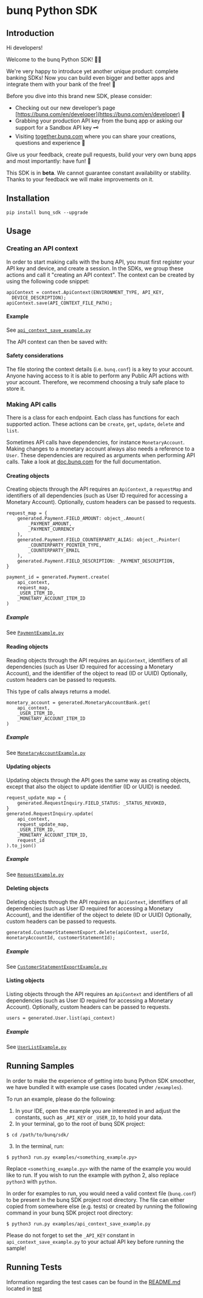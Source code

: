 # bunq Python SDK

## Introduction
Hi developers!

Welcome to the bunq Python SDK! 👨‍💻

We're very happy to introduce yet another unique product: complete banking SDKs! 
Now you can build even bigger and better apps and integrate them with your bank of the free! 🌈

Before you dive into this brand new SDK, please consider:
- Checking out our new developer’s page [https://bunq.com/en/developer](https://bunq.com/en/developer) 🙌  
- Grabbing your production API key from the bunq app or asking our support for a Sandbox API key 🗝
- Visiting [together.bunq.com](https://together.bunq.com) where you can share your creations,
questions and experience 🎤

Give us your feedback, create pull requests, build your very own bunq apps and most importantly:
have fun! 💪

This SDK is in **beta**. We cannot guarantee constant availability or stability. 
Thanks to your feedback we will make improvements on it.

## Installation
``pip install bunq_sdk --upgrade``

## Usage

### Creating an API context
In order to start making calls with the bunq API, you must first register your API key and device,
and create a session. In the SDKs, we group these actions and call it "creating an API context". The
context can be created by using the following code snippet:

```
apiContext = context.ApiContext(ENVIRONMENT_TYPE, API_KEY,
  DEVICE_DESCRIPTION);
apiContext.save(API_CONTEXT_FILE_PATH);
```

#### Example
See [`api_context_save_example.py`](./examples/api_context_save_example.py)

The API context can then be saved with:

#### Safety considerations
The file storing the context details (i.e. `bunq.conf`) is a key to your account. Anyone having
access to it is able to perform any Public API actions with your account. Therefore, we recommend
choosing a truly safe place to store it.

### Making API calls
There is a class for each endpoint. Each class has functions for each supported action. These
actions can be `create`, `get`, `update`, `delete` and `list`.

Sometimes API calls have dependencies, for instance `MonetaryAccount`. Making changes to a monetary
account always also needs a reference to a `User`. These dependencies are required as arguments when
performing API calls. Take a look at [doc.bunq.com](https://doc.bunq.com) for the full
documentation.

#### Creating objects
Creating objects through the API requires an `ApiContext`, a `requestMap` and identifiers of all
dependencies (such as User ID required for accessing a Monetary Account). Optionally, custom headers
can be passed to requests.


```
request_map = {
    generated.Payment.FIELD_AMOUNT: object_.Amount(
        _PAYMENT_AMOUNT,
        _PAYMENT_CURRENCY
    ),
    generated.Payment.FIELD_COUNTERPARTY_ALIAS: object_.Pointer(
        _COUNTERPARTY_POINTER_TYPE,
        _COUNTERPARTY_EMAIL
    ),
    generated.Payment.FIELD_DESCRIPTION: _PAYMENT_DESCRIPTION,
}

payment_id = generated.Payment.create(
    api_context,
    request_map,
    _USER_ITEM_ID,
    _MONETARY_ACCOUNT_ITEM_ID
)
```

##### Example
See [`PaymentExample.py`](./examples/payment_example.py)

#### Reading objects
Reading objects through the API requires an `ApiContext`, identifiers of all dependencies (such as
User ID required for accessing a Monetary Account), and the identifier of the object to read (ID or
UUID) Optionally, custom headers can be passed to requests.

This type of calls always returns a model.

```
monetary_account = generated.MonetaryAccountBank.get(
    api_context,
    _USER_ITEM_ID,
    _MONETARY_ACCOUNT_ITEM_ID
)
```

##### Example
See [`MonetaryAccountExample.py`](./examples/monetary_account_example.py)

#### Updating objects
Updating objects through the API goes the same way as creating objects, except that also the object to update identifier 
(ID or UUID) is needed.

```
request_update_map = {
    generated.RequestInquiry.FIELD_STATUS: _STATUS_REVOKED,
}
generated.RequestInquiry.update(
    api_context,
    request_update_map,
    _USER_ITEM_ID,
    _MONETARY_ACCOUNT_ITEM_ID,
    request_id
).to_json()
```

##### Example
See [`RequestExample.py`](./examples/request_example.py)

#### Deleting objects
Deleting objects through the API requires an `ApiContext`, identifiers of all dependencies (such as User ID required for
accessing a Monetary Account), and the identifier of the object to delete (ID or UUID) Optionally, custom headers can be
passed to requests.

```
generated.CustomerStatementExport.delete(apiContext, userId, monetaryAccountId, customerStatementId);
```

##### Example
See [`CustomerStatementExportExample.py`](./examples/customer_statement_export_example.py)

#### Listing objects
Listing objects through the API requires an `ApiContext` and identifiers of all dependencies (such as User ID required
for accessing a Monetary Account). Optionally, custom headers can be passed to requests.

```
users = generated.User.list(api_context)
```

##### Example
See [`UserListExample.py`](./examples/user_list_example.py)

## Running Samples
In order to make the experience of getting into bunq Python SDK smoother, we
have bundled it with example use cases (located under `/examples`).

To run an example, please do the following:
1. In your IDE, open the example you are interested in and adjust the constants,
such as `_API_KEY` or `_USER_ID`, to hold your data.
2. In your terminal, go to the root of bunq SDK project:

```shell
$ cd /path/to/bunq/sdk/
```
3. In the terminal, run:

```shell
$ python3 run.py examples/<something_example.py>
```
   Replace `<something_example.py>` with the name of the example you would like
   to run. If you wish to run the example with python 2, also replace
   `python3` with `python`.

In order for examples to run, you would need a valid context file (`bunq.conf`)
to be present in the bunq SDK project root directory. The file can either copied
from somewhere else (e.g. tests) or created by running the following command
in your bunq SDK project root directory:

```shell
$ python3 run.py examples/api_context_save_example.py
```

Please do not forget to set the `_API_KEY` constant in
`api_context_save_example.py` to your actual API key before running the sample!

## Running Tests

Information regarding the test cases can be found in the [README.md](./tests/README.md)
located in [test](/tests)
